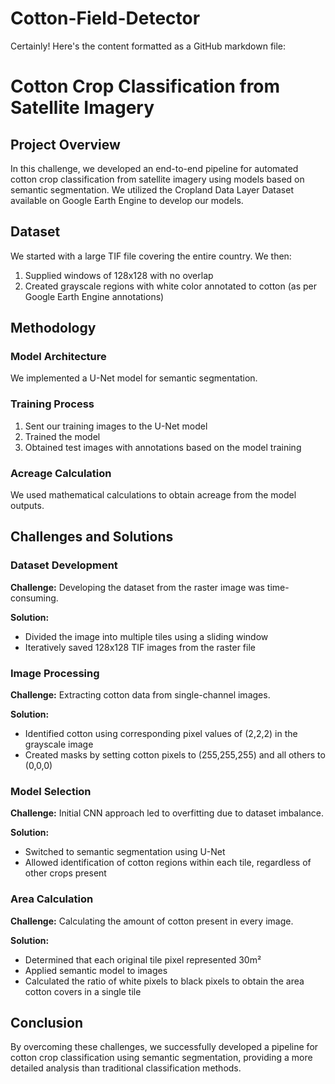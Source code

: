# Cotton-Field-Detector

Certainly! Here's the content formatted as a GitHub markdown file:

# Cotton Crop Classification from Satellite Imagery

## Project Overview

In this challenge, we developed an end-to-end pipeline for automated cotton crop classification from satellite imagery using models based on semantic segmentation. We utilized the Cropland Data Layer Dataset available on Google Earth Engine to develop our models.

## Dataset

We started with a large TIF file covering the entire country. We then:

1. Supplied windows of 128x128 with no overlap
2. Created grayscale regions with white color annotated to cotton (as per Google Earth Engine annotations)

## Methodology

### Model Architecture

We implemented a U-Net model for semantic segmentation.

### Training Process

1. Sent our training images to the U-Net model
2. Trained the model
3. Obtained test images with annotations based on the model training

### Acreage Calculation

We used mathematical calculations to obtain acreage from the model outputs.

## Challenges and Solutions

### Dataset Development

**Challenge:** Developing the dataset from the raster image was time-consuming.

**Solution:** 
- Divided the image into multiple tiles using a sliding window
- Iteratively saved 128x128 TIF images from the raster file

### Image Processing

**Challenge:** Extracting cotton data from single-channel images.

**Solution:**
- Identified cotton using corresponding pixel values of (2,2,2) in the grayscale image
- Created masks by setting cotton pixels to (255,255,255) and all others to (0,0,0)

### Model Selection

**Challenge:** Initial CNN approach led to overfitting due to dataset imbalance.

**Solution:**
- Switched to semantic segmentation using U-Net
- Allowed identification of cotton regions within each tile, regardless of other crops present

### Area Calculation

**Challenge:** Calculating the amount of cotton present in every image.

**Solution:**
- Determined that each original tile pixel represented 30m²
- Applied semantic model to images
- Calculated the ratio of white pixels to black pixels to obtain the area cotton covers in a single tile

## Conclusion

By overcoming these challenges, we successfully developed a pipeline for cotton crop classification using semantic segmentation, providing a more detailed analysis than traditional classification methods.
